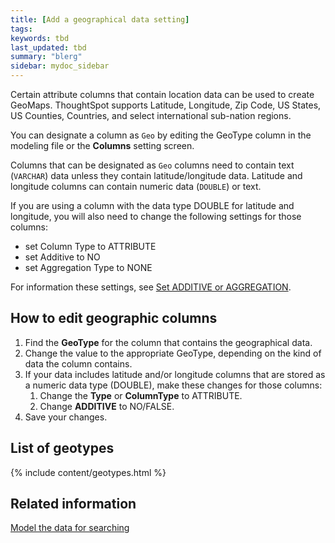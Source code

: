 ```yaml
---
title: [Add a geographical data setting]
tags:
keywords: tbd
last_updated: tbd
summary: "blerg"
sidebar: mydoc_sidebar
---
```

Certain attribute columns that contain location data can be used to create GeoMaps. ThoughtSpot supports Latitude, Longitude, Zip Code, US States, US Counties, Countries, and select international sub-nation regions.

You can designate a column as `Geo` by editing the GeoType column in the modeling file or the **Columns** setting screen.

Columns that can be designated as `Geo` columns need to contain text (`VARCHAR`) data unless they contain latitude/longitude data. Latitude and longitude columns can contain numeric data (`DOUBLE`) or text.

If you are using a column with the data type DOUBLE for latitude and longitude, you will also need to change the following settings for those columns:

-   set Column Type to ATTRIBUTE
-   set Additive to NO
-   set Aggregation Type to NONE

For information these settings, see [Set ADDITIVE or AGGREGATION](change_aggreg_additive.html).

## How to edit geographic columns

1. Find the **GeoType** for the column that contains the geographical data.
2. Change the value to the appropriate GeoType, depending on the kind of data the column contains.
3. If your data includes latitude and/or longitude columns that are stored as a numeric data type (DOUBLE), make these changes for those columns:
    1. Change the **Type** or **ColumnType** to ATTRIBUTE.
    2. Change **ADDITIVE** to NO/FALSE.
4. Save your changes.

## List of geotypes

{% include content/geotypes.html %}

## Related information  

[Model the data for searching](semantic_modeling.html#)
